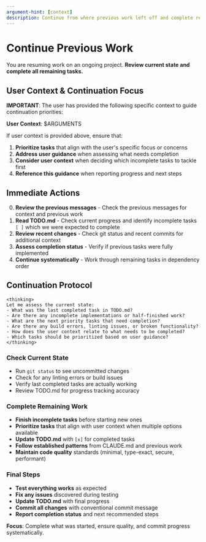 ```yaml
---
argument-hint: [context]
description: Continue from where previous work left off and complete remaining tasks
---
```


# Continue Previous Work

You are resuming work on an ongoing project. **Review current state and complete all remaining tasks.**

## User Context & Continuation Focus

**IMPORTANT**: The user has provided the following specific context to guide continuation priorities:

**User Context**: $ARGUMENTS

If user context is provided above, ensure that:
1. **Prioritize tasks** that align with the user's specific focus or concerns
2. **Address user guidance** when assessing what needs completion
3. **Consider user context** when deciding which incomplete tasks to tackle first
4. **Reference this guidance** when reporting progress and next steps

## Immediate Actions

0. **Review the previous messages** - Check the previous messages for context and previous work
1. **Read TODO.md** - Check current progress and identify incomplete tasks `[ ]` which we were expected to complete
2. **Review recent changes** - Check git status and recent commits for additional context
3. **Assess completion status** - Verify if previous tasks were fully implemented
4. **Continue systematically** - Work through remaining tasks in dependency order

## Continuation Protocol

```
<thinking>
Let me assess the current state:
- What was the last completed task in TODO.md?
- Are there any incomplete implementations or half-finished work?
- What are the next priority tasks that need completion?
- Are there any build errors, linting issues, or broken functionality?
- How does the user context relate to what needs to be completed?
- Which tasks should be prioritized based on user guidance?
</thinking>
```

### Check Current State
- Run `git status` to see uncommitted changes
- Check for any linting errors or build issues
- Verify last completed tasks are actually working
- Review TODO.md for progress tracking accuracy

### Complete Remaining Work
- **Finish incomplete tasks** before starting new ones
- **Prioritize tasks** that align with user context when multiple options available
- **Update TODO.md** with `[x]` for completed tasks
- **Follow established patterns** from CLAUDE.md and previous work
- **Maintain code quality** standards (minimal, type-exact, secure, performant)

### Final Steps
- **Test everything works** as expected
- **Fix any issues** discovered during testing
- **Update TODO.md** with final progress
- **Commit all changes** with conventional commit message
- **Report completion status** and next recommended steps

**Focus**: Complete what was started, ensure quality, and commit progress systematically.
